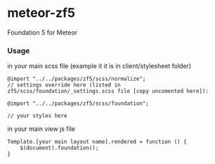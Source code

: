 meteor-zf5
==========

Foundation 5 for Meteor

### Usage

in your main scss file (example it it is in client/stylesheet folder)

```
@import "../../packages/zf5/scss/normalize";
// settings override here (listed in zf5/scss/foundation/_settings.scss file [copy uncomented here]):

@import "../../packages/zf5/scss/foundation";

// your styles here
```

in your main view js file

```
Template.[your main layout name].rendered = function () {
	$(document).foundation();
}
```